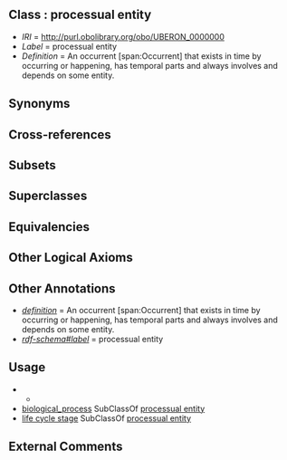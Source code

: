 
## Class : processual entity

 * *IRI* = http://purl.obolibrary.org/obo/UBERON_0000000
 * *Label* = processual entity
 * *Definition* = An occurrent [span:Occurrent] that exists in time by occurring or happening, has temporal parts and always involves and depends on some entity.

## Synonyms


## Cross-references


## Subsets


## Superclasses


## Equivalencies


## Other Logical Axioms


## Other Annotations

 * *[definition](../../IAO/15/IAO_0000115.md)* = An occurrent [span:Occurrent] that exists in time by occurring or happening, has temporal parts and always involves and depends on some entity.
 * *[rdf-schema#label](../../el/rdf-schema#label.md)* = processual entity

## Usage

 * -
 * [biological_process](../../GO/50/GO_0008150.md) SubClassOf [processual entity](../../UBERON/00/UBERON_0000000.md)
 * [life cycle stage](../../UBERON/05/UBERON_0000105.md) SubClassOf [processual entity](../../UBERON/00/UBERON_0000000.md)

## External Comments

